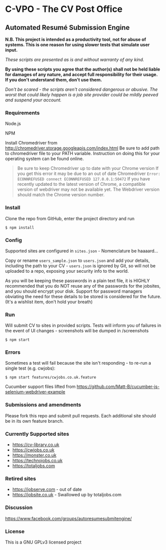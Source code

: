 # C-VPO - The CV Post Office
## Automated Resumé Submission Engine

**N.B. This project is intended as a productivity tool, not for abuse of systems. This is one reason for using slower tests that simulate user input.**

*These scripts are presented as is and without warranty of any kind.*

**By using these scripts you agree that the author(s) shall not be held liable for damages of any nature, and accept full responsibility for their usage. If you don't understand them, don't use them.**

*Don't be scared - the scripts aren't considered dangerous or abusive. The worst that could likely happen is a job site provider could be mildly peeved and suspend your account.*

### Requirements

Node.js

NPM

Install Chromedriver from http://chromedriver.storage.googleapis.com/index.html
Be sure to add path to chromedriver file to your PATH variable. Instruction on doing this for your operating system can be found online.

> Be sure to keep Chromedriver up to date with your Chrome version
> If you get this error it may be due to an out of date Chromedriver
> `Error: ECONNREFUSED connect ECONNREFUSED 127.0.0.1:50472`
> If you have recently updated to the latest version of Chrome, a compatible version of webdriver may not be available yet. The Webdriver version should match the Chrome version number.

### Install

Clone the repo from GitHub, enter the project directory and run

`$ npm install`

### Config

Supported sites are configured in `sites.json` - Nomenclature be haaaard...

Copy or rename `users_sample.json` to `users.json` and add your details, including the path to your CV - `users.json` is ignored by Git, so will not be uploaded to a repo, exposing your security info to the world.

As you will be keeping these passwords in a plain text file, it is HIGHLY recommended that you do NOT reuse any of the passwords for the jobsites, and you should encrypt your disk. Support for password managers obviating the need for these details to be stored is considered for the future. (It's a wishlist item, don't hold your breath)

### Run

Will submit CV to sites in provided scripts. Tests will inform you of failures in the event of UI changes - screenshots will be dumped in /screenshots

`$ npm start`

### Errors

Sometimes a test will fail because the site isn't responding - to re-run a single test (e.g. cwjobs):

`$ npm start features/cwjobs.co.uk.feature`


Cucumber support files lifted from
https://github.com/Matt-B/cucumber-js-selenium-webdriver-example

### Submissions and amendments

Please fork this repo and submit pull requests.
Each additional site should be in its own feature branch.

### Currently Supported sites

* https://cv-library.co.uk
* https://cwjobs.co.uk
* https://monster.co.uk
* https://technojobs.co.uk
* https://totaljobs.com

### Retired sites

* https://jobserve.com - out of date
* https://jobsite.co.uk - Swallowed up by totaljobs.com


### Discussion

https://www.facebook.com/groups/autoresumesubmitengine/

### License

This is a GNU GPLv3 licensed project